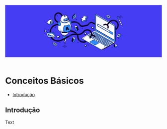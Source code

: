 <div align="center">
  <a href="https://github.com/joseferreira-dev/my-study-notes/tree/main/logica-de-programacao"><img src="../../banner-lp.png".png"></a>
</div>
<br>

# Conceitos Básicos

- [Introdução](#introdução)

## Introdução

Text